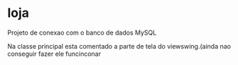# loja

Projeto de conexao com o banco de dados MySQL

Na classe principal esta comentado a parte de tela do viewswing.(ainda nao conseguir fazer ele funcinconar
